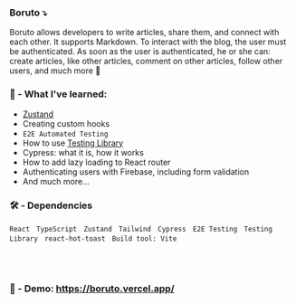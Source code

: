 ###  Boruto ⤵
Boruto allows developers to write articles, share them, and connect with each other. It supports Markdown. To interact with the blog, the user must be authenticated. As soon as the user is authenticated, he or she can: create articles, like other articles, comment on other articles, follow other users, and much more 🤗

### 🧠 - What I've learned:

- [Zustand](https://github.com/pmndrs/zustand)
- Creating custom hooks
- `E2E Automated Testing`
- How to use [Testing Library](https://github.com/testing-library)
- Cypress: what it is, how it works
- How to add lazy loading to React router
- Authenticating users with Firebase, including form validation
- And much more...
### 🛠️ - Dependencies 
 
 `React` &nbsp; `TypeScript` &nbsp; `Zustand` &nbsp; `Tailwind` &nbsp; `Cypress` &nbsp; `E2E Testing` &nbsp; `Testing Library` &nbsp; `react-hot-toast` &nbsp; `Build tool: Vite` 

<br> 
<br> 

### 🔗 - Demo: https://boruto.vercel.app/ 





